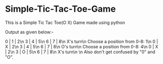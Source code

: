 # Simple-Tic-Tac-Toe-Game
This is a Simple Tic Tac Toe(O X) Game made using python 

Output as given below:-

0 | 1 | 2\n
3 | 4 | 5\n
6 | 7 | 8\n
X's turn\n
Choose a position from 0-8: 1\n
0 | X | 2\n
3 | 4 | 5\n
6 | 7 | 8\n
O's turn\n
Choose a position from 0-8: 4\n
0 | X | 2\n
3 | O | 5\n
6 | 7 | 8\n
X's turn\n
\n
Also don't get confused by "0" and "O".

